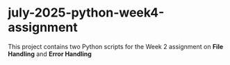 # july-2025-python-week4-assignment
This project contains two Python scripts for the Week 2 assignment on **File Handling** and **Error Handling**
